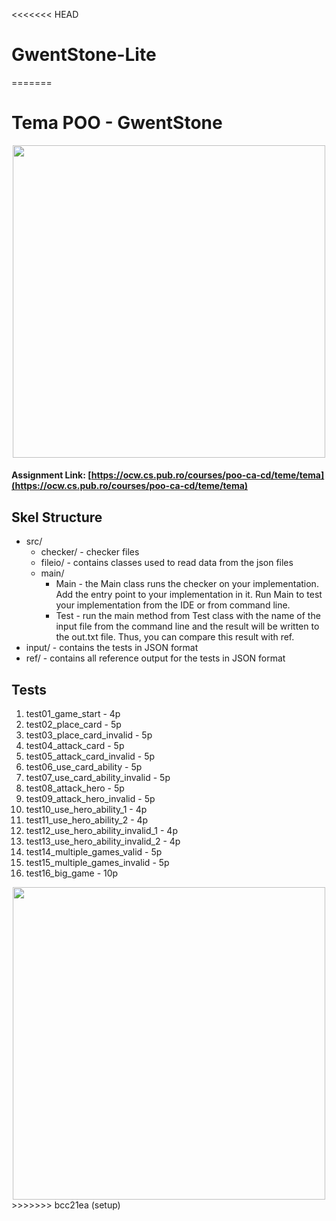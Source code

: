 <<<<<<< HEAD
# GwentStone-Lite
=======


# Tema POO  - GwentStone

<div align="center"><img src="https://tenor.com/view/witcher3-gif-9340436.gif" width="500px"></div>

#### Assignment Link: [https://ocw.cs.pub.ro/courses/poo-ca-cd/teme/tema](https://ocw.cs.pub.ro/courses/poo-ca-cd/teme/tema)


## Skel Structure

* src/
  * checker/ - checker files
  * fileio/ - contains classes used to read data from the json files
  * main/
      * Main - the Main class runs the checker on your implementation. Add the entry point to your implementation in it. Run Main to test your implementation from the IDE or from command line.
      * Test - run the main method from Test class with the name of the input file from the command line and the result will be written
        to the out.txt file. Thus, you can compare this result with ref.
* input/ - contains the tests in JSON format
* ref/ - contains all reference output for the tests in JSON format

## Tests

1. test01_game_start - 4p
2. test02_place_card - 5p
3. test03_place_card_invalid - 5p
4. test04_attack_card - 5p
5. test05_attack_card_invalid - 5p
6. test06_use_card_ability - 5p
7. test07_use_card_ability_invalid - 5p
8. test08_attack_hero - 5p
9. test09_attack_hero_invalid - 5p
10. test10_use_hero_ability_1 - 4p
11. test11_use_hero_ability_2 - 4p
12. test12_use_hero_ability_invalid_1 - 4p
13. test13_use_hero_ability_invalid_2 - 4p
14. test14_multiple_games_valid - 5p
15. test15_multiple_games_invalid - 5p
16. test16_big_game - 10p


<div align="center"><img src="https://tenor.com/view/homework-time-gif-24854817.gif" width="500px"></div>
>>>>>>> bcc21ea (setup)

